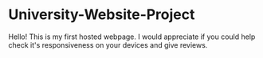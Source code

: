 # University-Website-Project
Hello! This is my first hosted webpage. I would appreciate if you could help check it's responsiveness on your devices and give reviews.
